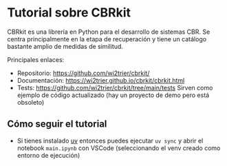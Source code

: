 # Tutorial sobre CBRkit

CBRkit es una librería en Python para el desarrollo de sistemas CBR. Se centra principalmente en la etapa de recuperación y tiene un catálogo bastante amplio de medidas de similitud. 

Principales enlaces:

- Repositorio: <https://github.com/wi2trier/cbrkit/>
- Documentación: <https://wi2trier.github.io/cbrkit/cbrkit.html>
- Tests: <https://github.com/wi2trier/cbrkit/tree/main/tests> Sirven como ejemplo de código actualizado (hay un proyecto de demo pero está obsoleto)

## Cómo seguir el tutorial

- Si tienes instalado [uv](https://docs.astral.sh/uv/) entonces puedes ejecutar `uv sync` y abrir el notebook `main.ipynb` con VSCode (seleccionando el venv creado como entorno de ejecución)